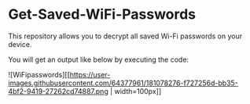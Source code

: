 # Get-Saved-WiFi-Passwords
This repository allows you to decrypt all saved Wi-Fi passwords on your device.

You will get an output like below by executing the code:

![WiFipasswords][[https://user-images.githubusercontent.com/64377961/181078276-f727256d-bb35-4bf2-9419-27262cd74887.png | width=100px]]
